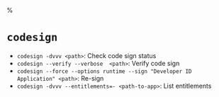 %

# `codesign`

- `codesign -dvvv <path>`: Check code sign status
- `codesign --verify --verbose  <path>`: Verify code sign
- `codesign --force --options runtime --sign "Developer ID Application" <path>`: Re-sign
- `codesign -dvvv --entitlements=- <path-to-app>`: List entitlements
